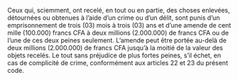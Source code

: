 Ceux qui, sciemment, ont recelé, en tout ou en partie, des choses enlevées, détournées ou obtenues à l’aide d’un crime ou d’un délit, sont punis d’un emprisonnement de trois (03) mois à trois (03) ans et d’une amende de cent mille (100.000) francs CFA à deux millions (2.000.000) de francs CFA ou de l’une de ces deux peines seulement.
L’amende peut être portée au-delà de deux millions (2.000.000) de francs CFA jusqu’à la moitié de la valeur des objets recelés.
Le tout sans préjudice de plus fortes peines, s’il échet, en cas de complicité de crime, conformément aux articles 22 et 23 du présent code.